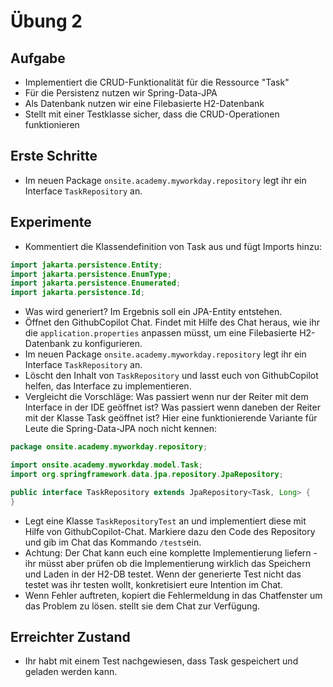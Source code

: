 # Übung 2

## Aufgabe

- Implementiert die CRUD-Funktionalität für die Ressource "Task"
- Für die Persistenz nutzen wir Spring-Data-JPA
- Als Datenbank nutzen wir eine Filebasierte H2-Datenbank
- Stellt mit einer Testklasse sicher, dass die CRUD-Operationen funktionieren

## Erste Schritte

- Im neuen Package `onsite.academy.myworkday.repository` legt ihr ein Interface `TaskRepository` an. 

## Experimente

- Kommentiert die Klassendefinition von Task aus und fügt Imports hinzu:

```java
import jakarta.persistence.Entity;
import jakarta.persistence.EnumType;
import jakarta.persistence.Enumerated;
import jakarta.persistence.Id;
```

- Was wird generiert? Im Ergebnis soll ein JPA-Entity entstehen. 
- Öffnet den GithubCopilot Chat. Findet mit Hilfe des Chat heraus, wie ihr die `application.properties` anpassen müsst, um eine Filebasierte H2-Datenbank zu konfigurieren.
- Im neuen Package `onsite.academy.myworkday.repository` legt ihr ein Interface `TaskRepository` an. 
- Löscht den Inhalt von `TaskRepository` und lasst euch von GithubCopilot helfen, das Interface zu implementieren.
- Vergleicht die Vorschläge: Was passiert wenn nur der Reiter mit dem Interface in der IDE geöffnet ist? Was passiert wenn daneben der Reiter mit der Klasse Task geöffnet ist?
Hier eine funktionierende Variante für Leute die Spring-Data-JPA noch nicht kennen:
```java
package onsite.academy.myworkday.repository;

import onsite.academy.myworkday.model.Task;
import org.springframework.data.jpa.repository.JpaRepository;

public interface TaskRepository extends JpaRepository<Task, Long> {
}
``` 

- Legt eine Klasse `TaskRepositoryTest` an und implementiert diese mit Hilfe von GithubCopilot-Chat. Markiere dazu den Code des Repository und gib im Chat das Kommando `/tests`ein. 
- Achtung: Der Chat kann euch eine komplette Implementierung liefern - ihr müsst aber prüfen ob die Implementierung wirklich das Speichern und Laden in der H2-DB testet. Wenn der generierte Test nicht das testet was ihr testen wollt, konkretisiert eure Intention im Chat. 
- Wenn Fehler auftreten, kopiert die Fehlermeldung in das Chatfenster um das Problem zu lösen. stellt sie dem Chat zur Verfügung. 


## Erreichter Zustand

- Ihr habt mit einem Test nachgewiesen, dass Task gespeichert und geladen werden kann.